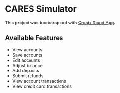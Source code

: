 # CARES Simulator

This project was bootstrapped with [Create React App](https://github.com/facebook/create-react-app).

## Available Features

- View accounts
- Save accounts
- Edit accounts
- Adjust balance
- Add deposits
- Submit refunds
- View account transactions
- View credit card transactions

